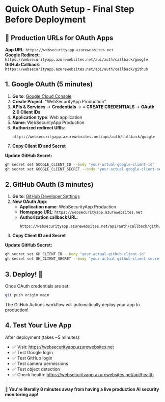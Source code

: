 # Quick OAuth Setup - Final Step Before Deployment

## 🎯 Production URLs for OAuth Apps

**App URL**: `https://websecurityapp.azurewebsites.net`  
**Google Redirect**: `https://websecurityapp.azurewebsites.net/api/auth/callback/google`  
**GitHub Callback**: `https://websecurityapp.azurewebsites.net/api/auth/callback/github`

## 1. Google OAuth (5 minutes)

1. **Go to**: [Google Cloud Console](https://console.cloud.google.com/)
2. **Create Project**: "WebSecurityApp Production"
3. **APIs & Services** → **Credentials** → **+ CREATE CREDENTIALS** → **OAuth 2.0 Client IDs**
4. **Application type**: Web application
5. **Name**: WebSecurityApp Production
6. **Authorized redirect URIs**: 
   ```
   https://websecurityapp.azurewebsites.net/api/auth/callback/google
   ```
7. **Copy Client ID and Secret**

**Update GitHub Secret:**
```bash
gh secret set GOOGLE_CLIENT_ID --body "your-actual-google-client-id"
gh secret set GOOGLE_CLIENT_SECRET --body "your-actual-google-client-secret"
```

## 2. GitHub OAuth (3 minutes)

1. **Go to**: [GitHub Developer Settings](https://github.com/settings/developers)
2. **New OAuth App**:
   - **Application name**: WebSecurityApp Production
   - **Homepage URL**: `https://websecurityapp.azurewebsites.net`
   - **Authorization callback URL**: 
     ```
     https://websecurityapp.azurewebsites.net/api/auth/callback/github
     ```
3. **Copy Client ID and Secret**

**Update GitHub Secret:**
```bash
gh secret set GH_CLIENT_ID --body "your-actual-github-client-id"
gh secret set GH_CLIENT_SECRET --body "your-actual-github-client-secret"
```

## 3. Deploy! 🚀

Once OAuth credentials are set:

```bash
git push origin main
```

The GitHub Actions workflow will automatically deploy your app to production!

## 4. Test Your Live App

After deployment (takes ~5 minutes):
- ✅ Visit: https://websecurityapp.azurewebsites.net
- ✅ Test Google login
- ✅ Test GitHub login  
- ✅ Test camera permissions
- ✅ Test object detection
- ✅ Check health: https://websecurityapp.azurewebsites.net/api/health

---

**🎉 You're literally 8 minutes away from having a live production AI security monitoring app!**